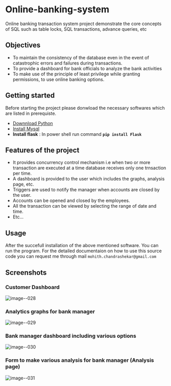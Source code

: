 # Online-banking-system
Online banking transaction system project demonstrate the core concepts of SQL such as table locks, SQL transactions, advance queries, etc

## Objectives
* To maintain the consistency of the database even in the event of catastrophic errors and
failures during transactions.
* To provide a dashboard for bank officials to analyze the bank activities
* To make use of the principle of least privilege while granting permissions, to use online
banking options.

## Getting started
Before starting the project please donwload the necessary softwares which are listed in prerequiste.
* [Downnload Python](https://www.python.org/downloads/)
* [Install Mysql](https://www.youtube.com/watch?v=GIRcpjg-3Eg)
* **Install flask** : In power shell run command **``pip install Flask``**


## Features of the project
* It provides concurrency control mechanism i.e when two or more transaction are executed at a time database receives only one trnsaction per time.
* A dashboard is provided to the user which includes the graphs, analysis page, etc.
* Triggers are used to notify the manager when accounts are closed by the user.
* Accounts can be opened and closed by the employees.
* All the transaction can be viewed by selecting the range of date and time.
* Etc...

## Usage 
After the succefull installation of the above mentioned software. You can run the program. For the detailed documentaion on how to use this source code you can request me through mail ``mohith.chandrashekar@gmail.com``

## Screenshots
### Customer Dashboard
![image--028](https://user-images.githubusercontent.com/43145632/113280077-79a46780-9301-11eb-80bc-b97b5dca1cd3.png)
### Analytics  graphs for bank manager
![image--029](https://user-images.githubusercontent.com/43145632/113280084-7c06c180-9301-11eb-8666-5dbf612998f8.png)
### Bank manager dashboard including various options
![image--030](https://user-images.githubusercontent.com/43145632/113280085-7c06c180-9301-11eb-80fd-8d26410a2d2c.jpg)
### Form to make various analysis for bank manager (Analysis page)
![image--031](https://user-images.githubusercontent.com/43145632/113280086-7d37ee80-9301-11eb-9e69-e16f5224c01e.png)
